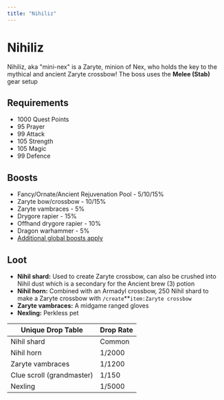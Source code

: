 ```yaml
---
title: "Nihiliz"
---
```


# Nihiliz

Nihiliz, aka "mini-nex" is a Zaryte, minion of Nex, who holds the key to the mythical and ancient Zaryte crossbow! The boss uses the **Melee (Stab)** gear setup

## Requirements

- 1000 Quest Points
- 95 Prayer
- 99 Attack
- 105 Strength
- 105 Magic
- 99 Defence

## Boosts

- Fancy/Ornate/Ancient Rejuvenation Pool - 5/10/15%
- Zaryte bow/crossbow - 10/15%
- Zaryte vambraces - 5%
- Drygore rapier - 15%
- Offhand drygore rapier - 10%
- Dragon warhammer - 5%
- [Additional global boosts apply](../../skills/combat-skills.md#boosts)

## Loot

- **Nihil shard:** Used to create Zaryte crossbow, can also be crushed into Nihil dust which is a secondary for the Ancient brew (3) potion
- **Nihil horn:** Combined with an Armadyl crossbow, 250 Nihil shard to make a Zaryte crossbow with `/create`\*\*`item:Zaryte crossbow`
- **Zaryte vambraces:** A midgame ranged gloves
- **Nexling:** Perkless pet

| **Unique Drop Table**     | **Drop Rate** |
| ------------------------- | ------------- |
| Nihil shard               | Common        |
| Nihil horn                | 1/2000        |
| Zaryte vambraces          | 1/1200        |
| Clue scroll (grandmaster) | 1/150         |
| Nexling                   | 1/5000        |
